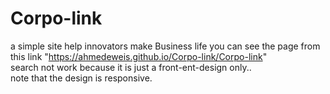 # Corpo-link
a simple site help innovators make Business life
you can see the page from this link "https://ahmedeweis.github.io/Corpo-link/Corpo-link"
<br>search not work because it is just a front-ent-design only..
<br>note that the design is responsive.


